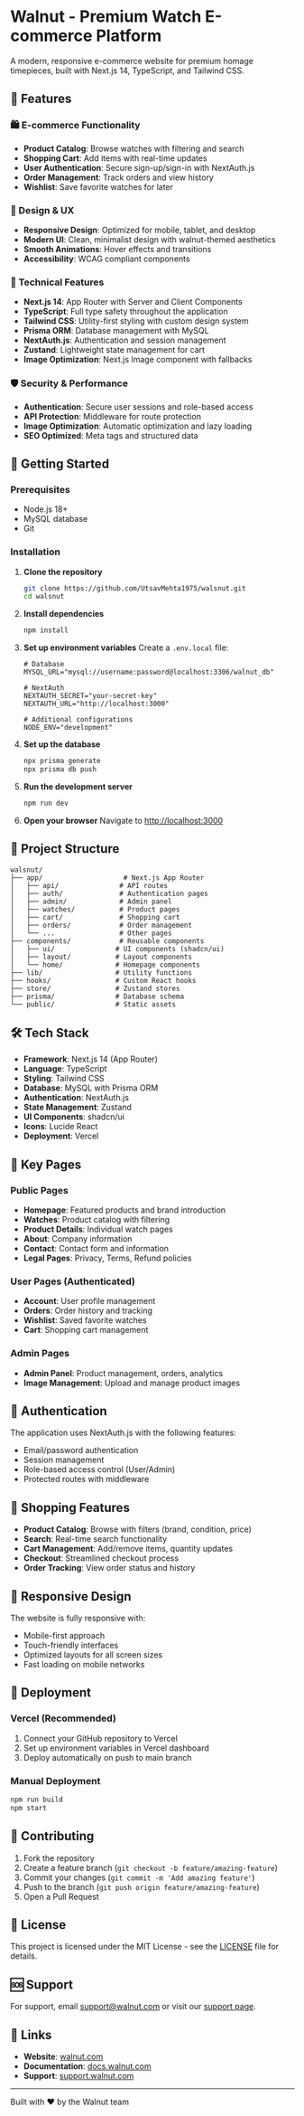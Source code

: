 # Walnut - Premium Watch E-commerce Platform

A modern, responsive e-commerce website for premium homage timepieces, built with Next.js 14, TypeScript, and Tailwind CSS.

## 🌟 Features

### 🛍️ E-commerce Functionality
- **Product Catalog**: Browse watches with filtering and search
- **Shopping Cart**: Add items with real-time updates
- **User Authentication**: Secure sign-up/sign-in with NextAuth.js
- **Order Management**: Track orders and view history
- **Wishlist**: Save favorite watches for later

### 🎨 Design & UX
- **Responsive Design**: Optimized for mobile, tablet, and desktop
- **Modern UI**: Clean, minimalist design with walnut-themed aesthetics
- **Smooth Animations**: Hover effects and transitions
- **Accessibility**: WCAG compliant components

### 🔧 Technical Features
- **Next.js 14**: App Router with Server and Client Components
- **TypeScript**: Full type safety throughout the application
- **Tailwind CSS**: Utility-first styling with custom design system
- **Prisma ORM**: Database management with MySQL
- **NextAuth.js**: Authentication and session management
- **Zustand**: Lightweight state management for cart
- **Image Optimization**: Next.js Image component with fallbacks

### 🛡️ Security & Performance
- **Authentication**: Secure user sessions and role-based access
- **API Protection**: Middleware for route protection
- **Image Optimization**: Automatic optimization and lazy loading
- **SEO Optimized**: Meta tags and structured data

## 🚀 Getting Started

### Prerequisites
- Node.js 18+ 
- MySQL database
- Git

### Installation

1. **Clone the repository**
   ```bash
   git clone https://github.com/UtsavMehta1975/walsnut.git
   cd walsnut
   ```

2. **Install dependencies**
   ```bash
   npm install
   ```

3. **Set up environment variables**
   Create a `.env.local` file:
   ```env
   # Database
   MYSQL_URL="mysql://username:password@localhost:3306/walnut_db"
   
   # NextAuth
   NEXTAUTH_SECRET="your-secret-key"
   NEXTAUTH_URL="http://localhost:3000"
   
   # Additional configurations
   NODE_ENV="development"
   ```

4. **Set up the database**
   ```bash
   npx prisma generate
   npx prisma db push
   ```

5. **Run the development server**
   ```bash
   npm run dev
   ```

6. **Open your browser**
   Navigate to [http://localhost:3000](http://localhost:3000)

## 📁 Project Structure

```
walsnut/
├── app/                    # Next.js App Router
│   ├── api/               # API routes
│   ├── auth/              # Authentication pages
│   ├── admin/             # Admin panel
│   ├── watches/           # Product pages
│   ├── cart/              # Shopping cart
│   ├── orders/            # Order management
│   └── ...                # Other pages
├── components/            # Reusable components
│   ├── ui/               # UI components (shadcn/ui)
│   ├── layout/           # Layout components
│   └── home/             # Homepage components
├── lib/                  # Utility functions
├── hooks/                # Custom React hooks
├── store/                # Zustand stores
├── prisma/               # Database schema
└── public/               # Static assets
```

## 🛠️ Tech Stack

- **Framework**: Next.js 14 (App Router)
- **Language**: TypeScript
- **Styling**: Tailwind CSS
- **Database**: MySQL with Prisma ORM
- **Authentication**: NextAuth.js
- **State Management**: Zustand
- **UI Components**: shadcn/ui
- **Icons**: Lucide React
- **Deployment**: Vercel

## 🎯 Key Pages

### Public Pages
- **Homepage**: Featured products and brand introduction
- **Watches**: Product catalog with filtering
- **Product Details**: Individual watch pages
- **About**: Company information
- **Contact**: Contact form and information
- **Legal Pages**: Privacy, Terms, Refund policies

### User Pages (Authenticated)
- **Account**: User profile management
- **Orders**: Order history and tracking
- **Wishlist**: Saved favorite watches
- **Cart**: Shopping cart management

### Admin Pages
- **Admin Panel**: Product management, orders, analytics
- **Image Management**: Upload and manage product images

## 🔐 Authentication

The application uses NextAuth.js with the following features:
- Email/password authentication
- Session management
- Role-based access control (User/Admin)
- Protected routes with middleware

## 🛒 Shopping Features

- **Product Catalog**: Browse with filters (brand, condition, price)
- **Search**: Real-time search functionality
- **Cart Management**: Add/remove items, quantity updates
- **Checkout**: Streamlined checkout process
- **Order Tracking**: View order status and history

## 📱 Responsive Design

The website is fully responsive with:
- Mobile-first approach
- Touch-friendly interfaces
- Optimized layouts for all screen sizes
- Fast loading on mobile networks

## 🚀 Deployment

### Vercel (Recommended)
1. Connect your GitHub repository to Vercel
2. Set up environment variables in Vercel dashboard
3. Deploy automatically on push to main branch

### Manual Deployment
```bash
npm run build
npm start
```

## 🤝 Contributing

1. Fork the repository
2. Create a feature branch (`git checkout -b feature/amazing-feature`)
3. Commit your changes (`git commit -m 'Add amazing feature'`)
4. Push to the branch (`git push origin feature/amazing-feature`)
5. Open a Pull Request

## 📄 License

This project is licensed under the MIT License - see the [LICENSE](LICENSE) file for details.

## 🆘 Support

For support, email support@walnut.com or visit our [support page](/support).

## 🔗 Links

- **Website**: [walnut.com](https://walnut.com)
- **Documentation**: [docs.walnut.com](https://docs.walnut.com)
- **Support**: [support.walnut.com](https://support.walnut.com)

---

Built with ❤️ by the Walnut team


